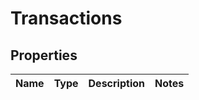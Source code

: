 
# Transactions

## Properties
Name | Type | Description | Notes
------------ | ------------- | ------------- | -------------



